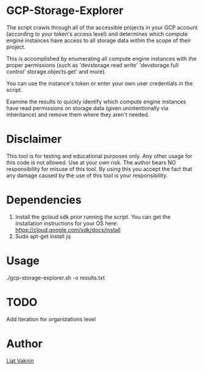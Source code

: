 # GCP-Storage-Explorer

The script crawls through all of the accessible projects in your GCP account (according to your token's access level) and determines which compute engine instances have access to all storage data within the scope of their project.

This is accomplished by enumerating all compute engine instances with the proper permissions (such as 'devstorage.read write' 'devstorage.full control' storage.objects.get' and more).

You can use the instance's token or enter your own user credentials in the script.

Examine the results to quickly identify which compute engine instances have read permissions on storage data (given unintentionally via inheritance) and remove them where they aren't needed.

# Disclaimer
This tool is for testing and educational purposes only. Any other usage for this code is not allowed. Use at your own risk.
The author bears NO responsibility for misuse of this tool.
By using this you accept the fact that any damage caused by the use of this tool is your responsibility.

# Dependencies
1. Install the gcloud sdk prior running the script. You can get the installation instructions for your OS here: https://cloud.google.com/sdk/docs/install
2. Sudo apt-get install jq

# Usage
./gcp-storage-explorer.sh -o results.txt

# TODO
Add iteration for organizations level

# Author
<a href="https://twitter.com/ellicho007">Liat Vaknin</a>
